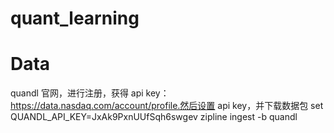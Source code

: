 # quant_learning

# Data
quandl 官网，进行注册，获得 api key：https://data.nasdaq.com/account/profile.然后设置 api key，并下载数据包
set QUANDL_API_KEY=JxAk9PxnUUfSqh6swgev
zipline ingest -b quandl


